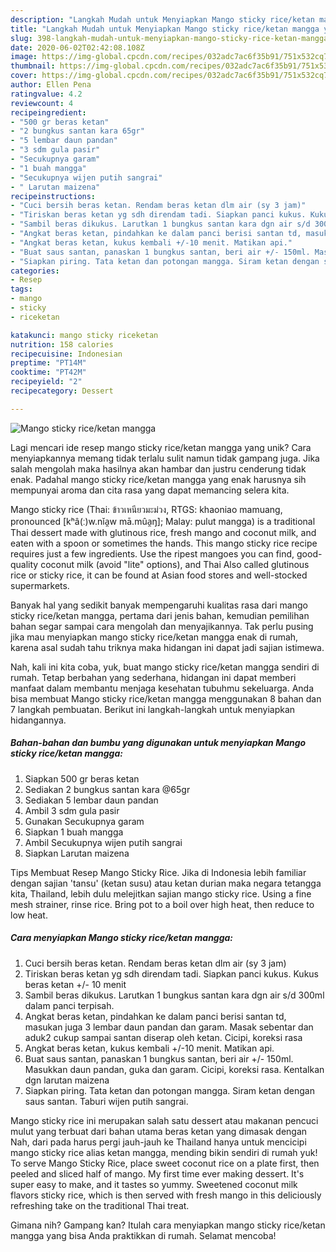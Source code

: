 ```yaml
---
description: "Langkah Mudah untuk Menyiapkan Mango sticky rice/ketan mangga yang Enak Banget"
title: "Langkah Mudah untuk Menyiapkan Mango sticky rice/ketan mangga yang Enak Banget"
slug: 398-langkah-mudah-untuk-menyiapkan-mango-sticky-rice-ketan-mangga-yang-enak-banget
date: 2020-06-02T02:42:08.108Z
image: https://img-global.cpcdn.com/recipes/032adc7ac6f35b91/751x532cq70/mango-sticky-riceketan-mangga-foto-resep-utama.jpg
thumbnail: https://img-global.cpcdn.com/recipes/032adc7ac6f35b91/751x532cq70/mango-sticky-riceketan-mangga-foto-resep-utama.jpg
cover: https://img-global.cpcdn.com/recipes/032adc7ac6f35b91/751x532cq70/mango-sticky-riceketan-mangga-foto-resep-utama.jpg
author: Ellen Pena
ratingvalue: 4.2
reviewcount: 4
recipeingredient:
- "500 gr beras ketan"
- "2 bungkus santan kara 65gr"
- "5 lembar daun pandan"
- "3 sdm gula pasir"
- "Secukupnya garam"
- "1 buah mangga"
- "Secukupnya wijen putih sangrai"
- " Larutan maizena"
recipeinstructions:
- "Cuci bersih beras ketan. Rendam beras ketan dlm air (sy 3 jam)"
- "Tiriskan beras ketan yg sdh direndam tadi. Siapkan panci kukus. Kukus beras ketan +/- 10 menit"
- "Sambil beras dikukus. Larutkan 1 bungkus santan kara dgn air s/d 300ml dalam panci terpisah."
- "Angkat beras ketan, pindahkan ke dalam panci berisi santan td, masukan juga 3 lembar daun pandan dan garam. Masak sebentar dan aduk2 cukup sampai santan diserap oleh ketan. Cicipi, koreksi rasa"
- "Angkat beras ketan, kukus kembali +/-10 menit. Matikan api."
- "Buat saus santan, panaskan 1 bungkus santan, beri air +/- 150ml. Masukkan daun pandan, guka dan garam. Cicipi, koreksi rasa. Kentalkan dgn larutan maizena"
- "Siapkan piring. Tata ketan dan potongan mangga. Siram ketan dengan saus santan. Taburi wijen putih sangrai."
categories:
- Resep
tags:
- mango
- sticky
- riceketan

katakunci: mango sticky riceketan 
nutrition: 158 calories
recipecuisine: Indonesian
preptime: "PT14M"
cooktime: "PT42M"
recipeyield: "2"
recipecategory: Dessert

---
```



![Mango sticky rice/ketan mangga](https://img-global.cpcdn.com/recipes/032adc7ac6f35b91/751x532cq70/mango-sticky-riceketan-mangga-foto-resep-utama.jpg)

Lagi mencari ide resep mango sticky rice/ketan mangga yang unik? Cara menyiapkannya memang tidak terlalu sulit namun tidak gampang juga. Jika salah mengolah maka hasilnya akan hambar dan justru cenderung tidak enak. Padahal mango sticky rice/ketan mangga yang enak harusnya sih mempunyai aroma dan cita rasa yang dapat memancing selera kita.

Mango sticky rice (Thai: ข้าวเหนียวมะม่วง, RTGS: khaoniao mamuang, pronounced [kʰâ(ː)w.nǐa̯w mā.mûa̯ŋ]; Malay: pulut mangga) is a traditional Thai dessert made with glutinous rice, fresh mango and coconut milk, and eaten with a spoon or sometimes the hands. This mango sticky rice recipe requires just a few ingredients. Use the ripest mangoes you can find, good-quality coconut milk (avoid &#34;lite&#34; options), and Thai Also called glutinous rice or sticky rice, it can be found at Asian food stores and well-stocked supermarkets.

Banyak hal yang sedikit banyak mempengaruhi kualitas rasa dari mango sticky rice/ketan mangga, pertama dari jenis bahan, kemudian pemilihan bahan segar sampai cara mengolah dan menyajikannya. Tak perlu pusing jika mau menyiapkan mango sticky rice/ketan mangga enak di rumah, karena asal sudah tahu triknya maka hidangan ini dapat jadi sajian istimewa.


Nah, kali ini kita coba, yuk, buat mango sticky rice/ketan mangga sendiri di rumah. Tetap berbahan yang sederhana, hidangan ini dapat memberi manfaat dalam membantu menjaga kesehatan tubuhmu sekeluarga. Anda bisa membuat Mango sticky rice/ketan mangga menggunakan 8 bahan dan 7 langkah pembuatan. Berikut ini langkah-langkah untuk menyiapkan hidangannya.

<!--inarticleads1-->

##### Bahan-bahan dan bumbu yang digunakan untuk menyiapkan Mango sticky rice/ketan mangga:

1. Siapkan 500 gr beras ketan
1. Sediakan 2 bungkus santan kara @65gr
1. Sediakan 5 lembar daun pandan
1. Ambil 3 sdm gula pasir
1. Gunakan Secukupnya garam
1. Siapkan 1 buah mangga
1. Ambil Secukupnya wijen putih sangrai
1. Siapkan  Larutan maizena


Tips Membuat Resep Mango Sticky Rice. Jika di Indonesia lebih familiar dengan sajian &#39;tansu&#39; (ketan susu) atau ketan durian maka negara tetangga kita, Thailand, lebih dulu melejitkan sajian mango sticky rice. Using a fine mesh strainer, rinse rice. Bring pot to a boil over high heat, then reduce to low heat. 

<!--inarticleads2-->

##### Cara menyiapkan Mango sticky rice/ketan mangga:

1. Cuci bersih beras ketan. Rendam beras ketan dlm air (sy 3 jam)
1. Tiriskan beras ketan yg sdh direndam tadi. Siapkan panci kukus. Kukus beras ketan +/- 10 menit
1. Sambil beras dikukus. Larutkan 1 bungkus santan kara dgn air s/d 300ml dalam panci terpisah.
1. Angkat beras ketan, pindahkan ke dalam panci berisi santan td, masukan juga 3 lembar daun pandan dan garam. Masak sebentar dan aduk2 cukup sampai santan diserap oleh ketan. Cicipi, koreksi rasa
1. Angkat beras ketan, kukus kembali +/-10 menit. Matikan api.
1. Buat saus santan, panaskan 1 bungkus santan, beri air +/- 150ml. Masukkan daun pandan, guka dan garam. Cicipi, koreksi rasa. Kentalkan dgn larutan maizena
1. Siapkan piring. Tata ketan dan potongan mangga. Siram ketan dengan saus santan. Taburi wijen putih sangrai.


Mango sticky rice ini merupakan salah satu dessert atau makanan pencuci mulut yang terbuat dari bahan utama beras ketan yang dimasak dengan Nah, dari pada harus pergi jauh-jauh ke Thailand hanya untuk mencicipi mango sticky rice alias ketan mangga, mending bikin sendiri di rumah yuk! To serve Mango Sticky Rice, place sweet coconut rice on a plate first, then peeled and sliced half of mango. My first time ever making dessert. It&#39;s super easy to make, and it tastes so yummy. Sweetened coconut milk flavors sticky rice, which is then served with fresh mango in this deliciously refreshing take on the traditional Thai treat. 

Gimana nih? Gampang kan? Itulah cara menyiapkan mango sticky rice/ketan mangga yang bisa Anda praktikkan di rumah. Selamat mencoba!
